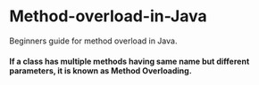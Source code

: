 # Method-overload-in-Java
Beginners guide for method overload in Java.

#### If a class has multiple methods having same name but different parameters, it is known as Method Overloading.
